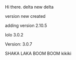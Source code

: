 Hi there.
delta
new delta

version new created

adding version 2.10.5

lolo 3.0.2

Version: 3.0.7

SHAKA LAKA BOOM BOOM
kikiki